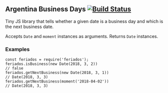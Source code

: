 ## Argentina Business Days [![Build Status](https://travis-ci.org/mbenedettini/feriados.svg?branch=master)](https://travis-ci.org/mbenedettini/feriados)

Tiny JS library that tells whether a given date is a business day and which is
the next business date.

Accepts `Date` and `moment` instances as arguments. Returns `Date` instances.

### Examples

```
const feriados = require('feriados');
feriados.isBusiness(new Date(2018, 3, 2))
// false
feriados.getNextBusiness(new Date(2018, 3, 1))
// Date(2018, 3, 3)
feriados.getNextBusiness(moment('2018-04-02'))
// Date(2018, 3, 3)
```
